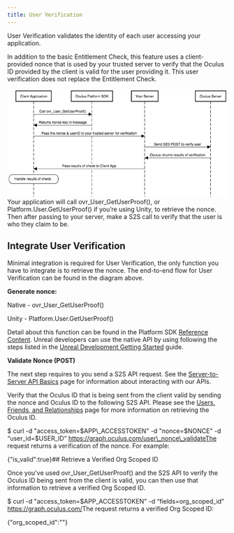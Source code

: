 ```yaml
---
title: User Verification
---
```

User Verification validates the identity of each user accessing your application.

In addition to the basic Entitlement Check, this feature uses a client-provided nonce that is used by your trusted server to verify that the Oculus ID provided by the client is valid for the user providing it. This user verification does not replace the Entitlement Check.

![](/images/documentation-platform-latest-concepts-dg-ownership-0.png)  
Your application will call ovr\_User\_GetUserProof(), or Platform.User.GetUserProof() if you’re using Unity, to retrieve the nonce. Then after passing to your server, make a S2S call to verify that the user is who they claim to be.

## Integrate User Verification

Minimal integration is required for User Verification, the only function you have to integrate is to retrieve the nonce. The end-to-end flow for User Verification can be found in the diagram above. 

**Generate nonce:**

Native - ovr\_User\_GetUserProof()

Unity - Platform.User.GetUserProof()

Detail about this function can be found in the Platform SDK [Reference Content](/documentation/platform/latest/concepts/book-reference/ "The Platform SDK developer reference contains a complete list of the Platform SDK headers, functions, and data structures."). Unreal developers can use the native API by using following the steps listed in the [Unreal Development Getting Started](/documentation/platform/latest/concepts/pgsg-unreal-gsg/ "The Unreal getting started guide will walk you through the basics of setting up your development environment and checking the user's entitlement.") guide. 

**Validate Nonce (POST)**

The next step requires to you send a S2S API request. See the [Server-to-Server API Basics](/documentation/platform/latest/concepts/pgsg-s2s-basics/ "Some platform features use server-to-server (S2S) REST API calls to perform actions not appropriate to be sent from client devices. These APIs are provided to ensure a secure interaction between your back-end servers and the Oculus Platform.") page for information about interacting with our APIs.

Verify that the Oculus ID that is being sent from the client valid by sending the nonce and Oculus ID to the following S2S API. Please see the [Users, Friends, and Relationships](/documentation/platform/latest/concepts/dg-presence/ "Users, friends, and relationships manages information about each user's unique persona, their relationship with their friends, and their recent encounters in VR.") page for more information on retrieving the Oculus ID.

$ curl -d "access\_token=$APP\_ACCESSTOKEN" -d "nonce=$NONCE" -d “user\_id=$USER\_ID” https://graph.oculus.com/user\_nonce\_validateThe request returns a verification of the nonce. For example:

{"is\_valid":true}## Retrieve a Verified Org Scoped ID

Once you've used ovr\_User\_GetUserProof() and the S2S API to verify the Oculus ID being sent from the client is valid, you can then use that information to retrieve a verified Org Scoped ID.

$ curl -d "access\_token=$APP\_ACCESSTOKEN" -d “fields=org\_scoped\_id” https://graph.oculus.com/<userID>The request returns a verified Org Scoped ID:

{"org\_scoped\_id":"<ID>"}